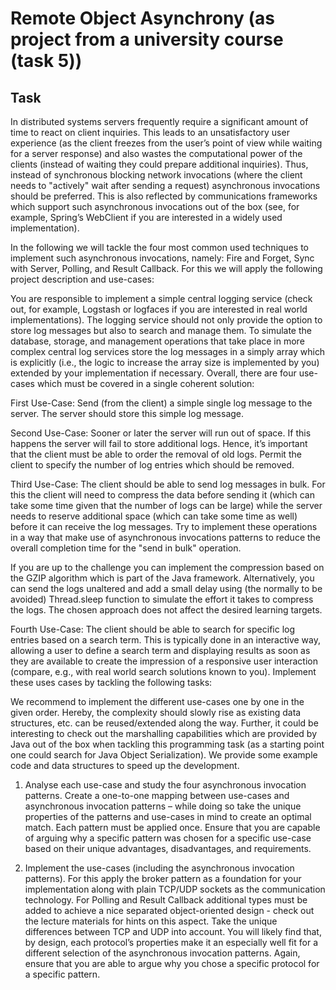 # Remote Object Asynchrony  (as project from a university course (task 5))
## Task


In distributed systems servers frequently require a significant amount of time to react on client inquiries. This leads to an unsatisfactory user experience (as the client freezes from the user’s point of view while waiting for a server response) and also wastes the computational power of the clients (instead of waiting they could prepare additional inquiries). Thus, instead of synchronous blocking network invocations (where the client needs to "actively" wait after sending a request) asynchronous invocations should be preferred. This is also reflected by communications frameworks which support such asynchronous invocations out of the box (see, for example, Spring’s WebClient if you are interested in a widely used implementation).

In the following we will tackle the four most common used techniques to implement such asynchronous invocations, namely: Fire and Forget, Sync with Server, Polling, and Result Callback. For this we will apply the following project description and use-cases:

You are responsible to implement a simple central logging service (check out, for example, Logstash or logfaces if you are interested in real world implementations). The logging service should not only provide the option to store log messages but also to search and manage them. To simulate the database, storage, and management operations that take place in more complex central log services store the log messages in a simply array which is explicitly (i.e., the logic to increase the array size is implemented by you) extended by your implementation if necessary. Overall, there are four use-cases which must be covered in a single coherent solution:

First Use-Case: Send (from the client) a simple single log message to the server. The server should store this simple log message. 

Second Use-Case: Sooner or later the server will run out of space. If this happens the server will fail to store additional logs. Hence, it’s important that the client must be able to order the removal of old logs. Permit the client to specify the number of log entries which should be removed. 

Third Use-Case: The client should be able to send log messages in bulk. For this the client will need to compress the data before sending it (which can take some time given that the number of logs can be large) while the server needs to reserve additional space (which can take some time as well) before it can receive the log messages. Try to implement these operations in a way that make use of asynchronous invocations patterns to reduce the overall completion time for the "send in bulk" operation.

If you are up to the challenge you can implement the compression based on the GZIP algorithm which is part of the Java framework. Alternatively, you can send the logs unaltered and add a small delay using (the normally to be avoided) Thread.sleep function to simulate the effort it takes to compress the logs. The chosen approach does not affect the desired learning targets. 

Fourth Use-Case: The client should be able to search for specific log entries based on a search term. This is typically done in an interactive way, allowing a user to define a search term and displaying results as soon as they are available to create the impression of a responsive user interaction (compare, e.g., with real world search solutions known to you). 
Implement these uses cases by tackling the following tasks: 

We recommend to implement the different use-cases one by one in the given order. Hereby, the complexity should slowly rise as existing data structures, etc. can be reused/extended along the way. Further, it could be interesting to check out the marshalling capabilities which are provided by Java out of the box when tackling this programming task (as a starting point one could search for Java Object Serialization). We provide some example code and data structures to speed up the development. 

1) Analyse each use-case and study the four asynchronous invocation patterns. Create a one-to-one mapping between use-cases and asynchronous invocation patterns – while doing so take the unique properties of the patterns and use-cases in mind to create an optimal match. Each pattern must be applied once. Ensure that you are capable of arguing why a specific pattern was chosen for a specific use-case based on their unique advantages, disadvantages, and requirements. 

2) Implement the use-cases (including the asynchronous invocation patterns). For this apply the broker pattern as a foundation for your implementation along with plain TCP/UDP sockets as the communication technology. For Polling and Result Callback additional types must be added to achieve a nice separated object-oriented design - check out the lecture materials for hints on this aspect. Take the unique differences between TCP and UDP into account. You will likely find that, by design, each protocol’s properties make it an especially well fit for a different selection of the asynchronous invocation patterns. Again, ensure that you are able to argue why you chose a specific protocol for a specific pattern.